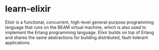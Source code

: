 # learn-elixir
Elixir is a functional, concurrent, high-level general-purpose programming language that runs on the BEAM virtual machine, which is also used to implement the Erlang programming language. Elixir builds on top of Erlang and shares the same abstractions for building distributed, fault-tolerant applications.
